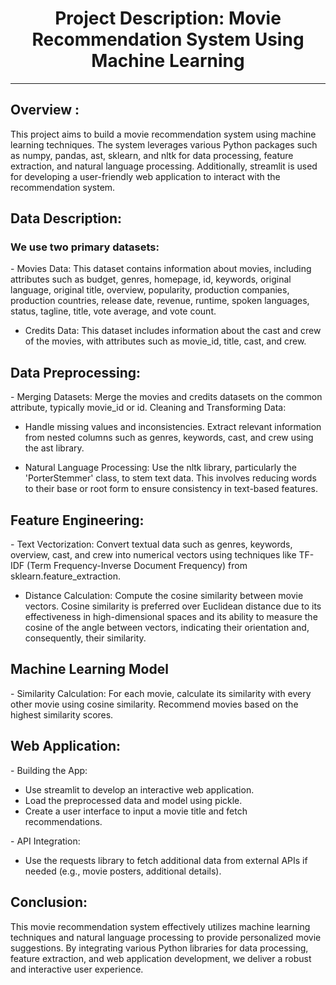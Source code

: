 <h1 align="center">Project Description: Movie Recommendation System Using Machine Learning</h1>
<hr>
<h2>Overview :</h2>
<p align="left">This project aims to build a movie recommendation system using machine learning techniques. The system leverages various Python packages such as numpy, pandas, ast, sklearn, and nltk for data processing, feature extraction, and natural language processing. Additionally, streamlit is used for developing a user-friendly web application to interact with the recommendation system.</p>
<h2>Data Description:</h2>
<h3>We use two primary datasets:</h3>
<p>
- Movies Data: This dataset contains information about movies, including attributes such as       budget, genres, homepage, id, keywords, original language, original title, overview,            popularity, production companies, production countries, release date, revenue, runtime,         spoken languages, status, tagline, title, vote average, and vote count.
  
- Credits Data: This dataset includes information about the cast and crew of the movies, with     attributes such as movie_id, title, cast, and crew.</p>
<h2>Data Preprocessing:</h2>
<p>
- Merging Datasets:
  Merge the movies and credits datasets on the common attribute, typically movie_id or id.
  Cleaning and Transforming Data:

- Handle missing values and inconsistencies.
  Extract relevant information from nested columns such as genres, keywords, cast, and crew       using the ast library.
  
- Natural Language Processing:
  Use the nltk library, particularly the 'PorterStemmer' class, to stem text data. This involves   reducing words to their base or root form to ensure consistency in text-based features.
</p>
<h2>Feature Engineering:</h2>
<p>
- Text Vectorization:
  Convert textual data such as genres, keywords, overview, cast, and crew into numerical          vectors using techniques like TF-IDF (Term Frequency-Inverse Document Frequency) from           sklearn.feature_extraction.
  
- Distance Calculation:
  Compute the cosine similarity between movie vectors. Cosine similarity is preferred over        Euclidean distance due to its effectiveness in high-dimensional spaces and its ability to       measure the cosine of the angle between vectors, indicating their orientation and,              consequently, their similarity.</p>
<h2>Machine Learning Model</h2>
<p>
- Similarity Calculation:
  For each movie, calculate its similarity with every other movie using cosine similarity.
  Recommend movies based on the highest similarity scores.</p>

<h2>Web Application: </h2>
<p>
- Building the App:
  <ul>
    <li>Use streamlit to develop an interactive web application.</li>
    <li>Load the preprocessed data and model using pickle.</li>
    <li>Create a user interface to input a movie title and fetch recommendations.</li>
</ul>
- API Integration:
 <ul>
<li>Use the requests library to fetch additional data from external APIs if needed (e.g., movie posters, additional details).</li></ul></p>
<h2>Conclusion:</h2>
<p>This movie recommendation system effectively utilizes machine learning techniques and natural language processing to provide personalized movie suggestions. By integrating various Python libraries for data processing, feature extraction, and web application development, we deliver a robust and interactive user experience.</p>



